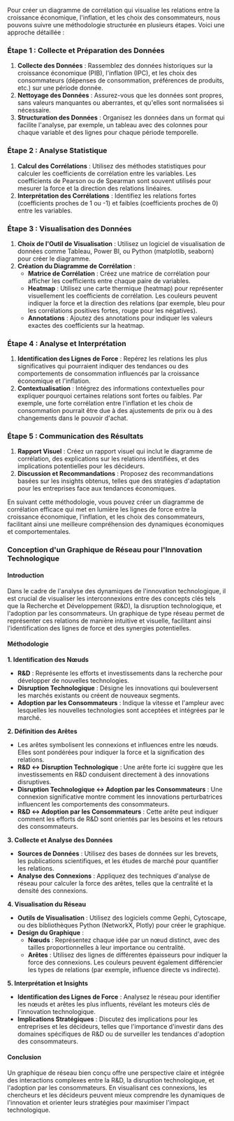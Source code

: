 Pour créer un diagramme de corrélation qui visualise les relations entre la croissance économique, l'inflation, et les choix des consommateurs, nous pouvons suivre une méthodologie structurée en plusieurs étapes. Voici une approche détaillée :

### Étape 1 : Collecte et Préparation des Données
1. **Collecte des Données** : Rassemblez des données historiques sur la croissance économique (PIB), l'inflation (IPC), et les choix des consommateurs (dépenses de consommation, préférences de produits, etc.) sur une période donnée.
2. **Nettoyage des Données** : Assurez-vous que les données sont propres, sans valeurs manquantes ou aberrantes, et qu'elles sont normalisées si nécessaire.
3. **Structuration des Données** : Organisez les données dans un format qui facilite l'analyse, par exemple, un tableau avec des colonnes pour chaque variable et des lignes pour chaque période temporelle.

### Étape 2 : Analyse Statistique
1. **Calcul des Corrélations** : Utilisez des méthodes statistiques pour calculer les coefficients de corrélation entre les variables. Les coefficients de Pearson ou de Spearman sont souvent utilisés pour mesurer la force et la direction des relations linéaires.
2. **Interprétation des Corrélations** : Identifiez les relations fortes (coefficients proches de 1 ou -1) et faibles (coefficients proches de 0) entre les variables.

### Étape 3 : Visualisation des Données
1. **Choix de l'Outil de Visualisation** : Utilisez un logiciel de visualisation de données comme Tableau, Power BI, ou Python (matplotlib, seaborn) pour créer le diagramme.
2. **Création du Diagramme de Corrélation** :
   - **Matrice de Corrélation** : Créez une matrice de corrélation pour afficher les coefficients entre chaque paire de variables.
   - **Heatmap** : Utilisez une carte thermique (heatmap) pour représenter visuellement les coefficients de corrélation. Les couleurs peuvent indiquer la force et la direction des relations (par exemple, bleu pour les corrélations positives fortes, rouge pour les négatives).
   - **Annotations** : Ajoutez des annotations pour indiquer les valeurs exactes des coefficients sur la heatmap.

### Étape 4 : Analyse et Interprétation
1. **Identification des Lignes de Force** : Repérez les relations les plus significatives qui pourraient indiquer des tendances ou des comportements de consommation influencés par la croissance économique et l'inflation.
2. **Contextualisation** : Intégrez des informations contextuelles pour expliquer pourquoi certaines relations sont fortes ou faibles. Par exemple, une forte corrélation entre l'inflation et les choix de consommation pourrait être due à des ajustements de prix ou à des changements dans le pouvoir d'achat.

### Étape 5 : Communication des Résultats
1. **Rapport Visuel** : Créez un rapport visuel qui inclut le diagramme de corrélation, des explications sur les relations identifiées, et des implications potentielles pour les décideurs.
2. **Discussion et Recommandations** : Proposez des recommandations basées sur les insights obtenus, telles que des stratégies d'adaptation pour les entreprises face aux tendances économiques.

En suivant cette méthodologie, vous pouvez créer un diagramme de corrélation efficace qui met en lumière les lignes de force entre la croissance économique, l'inflation, et les choix des consommateurs, facilitant ainsi une meilleure compréhension des dynamiques économiques et comportementales.

### Conception d'un Graphique de Réseau pour l'Innovation Technologique

#### Introduction
Dans le cadre de l'analyse des dynamiques de l'innovation technologique, il est crucial de visualiser les interconnexions entre des concepts clés tels que la Recherche et Développement (R&D), la disruption technologique, et l'adoption par les consommateurs. Un graphique de type réseau permet de représenter ces relations de manière intuitive et visuelle, facilitant ainsi l'identification des lignes de force et des synergies potentielles.

#### Méthodologie

**1. Identification des Nœuds**
   - **R&D** : Représente les efforts et investissements dans la recherche pour développer de nouvelles technologies.
   - **Disruption Technologique** : Désigne les innovations qui bouleversent les marchés existants ou créent de nouveaux segments.
   - **Adoption par les Consommateurs** : Indique la vitesse et l'ampleur avec lesquelles les nouvelles technologies sont acceptées et intégrées par le marché.

**2. Définition des Arêtes**
   - Les arêtes symbolisent les connexions et influences entre les nœuds. Elles sont pondérées pour indiquer la force et la signification des relations.
   - **R&D ↔ Disruption Technologique** : Une arête forte ici suggère que les investissements en R&D conduisent directement à des innovations disruptives.
   - **Disruption Technologique ↔ Adoption par les Consommateurs** : Une connexion significative montre comment les innovations perturbatrices influencent les comportements des consommateurs.
   - **R&D ↔ Adoption par les Consommateurs** : Cette arête peut indiquer comment les efforts de R&D sont orientés par les besoins et les retours des consommateurs.

**3. Collecte et Analyse des Données**
   - **Sources de Données** : Utilisez des bases de données sur les brevets, les publications scientifiques, et les études de marché pour quantifier les relations.
   - **Analyse des Connexions** : Appliquez des techniques d'analyse de réseau pour calculer la force des arêtes, telles que la centralité et la densité des connexions.

**4. Visualisation du Réseau**
   - **Outils de Visualisation** : Utilisez des logiciels comme Gephi, Cytoscape, ou des bibliothèques Python (NetworkX, Plotly) pour créer le graphique.
   - **Design du Graphique** : 
     - **Nœuds** : Représentez chaque idée par un nœud distinct, avec des tailles proportionnelles à leur importance ou centralité.
     - **Arêtes** : Utilisez des lignes de différentes épaisseurs pour indiquer la force des connexions. Les couleurs peuvent également différencier les types de relations (par exemple, influence directe vs indirecte).

**5. Interprétation et Insights**
   - **Identification des Lignes de Force** : Analysez le réseau pour identifier les nœuds et arêtes les plus influents, révélant les moteurs clés de l'innovation technologique.
   - **Implications Stratégiques** : Discutez des implications pour les entreprises et les décideurs, telles que l'importance d'investir dans des domaines spécifiques de R&D ou de surveiller les tendances d'adoption des consommateurs.

#### Conclusion
Un graphique de réseau bien conçu offre une perspective claire et intégrée des interactions complexes entre la R&D, la disruption technologique, et l'adoption par les consommateurs. En visualisant ces connexions, les chercheurs et les décideurs peuvent mieux comprendre les dynamiques de l'innovation et orienter leurs stratégies pour maximiser l'impact technologique.

